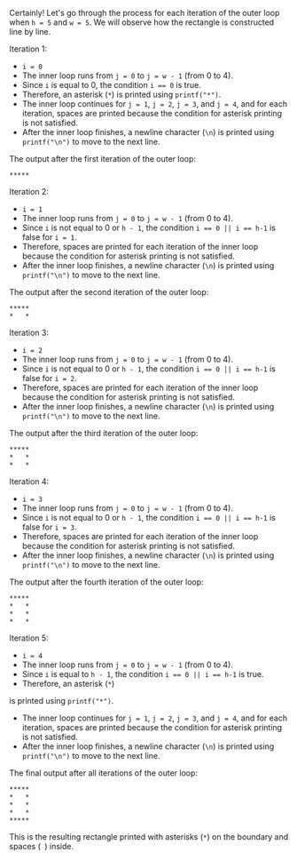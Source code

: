 Certainly! Let's go through the process for each iteration of the outer loop when `h = 5` and `w = 5`. We will observe how the rectangle is constructed line by line.

Iteration 1:
- `i = 0`
- The inner loop runs from `j = 0` to `j = w - 1` (from 0 to 4).
- Since `i` is equal to 0, the condition `i == 0` is true.
- Therefore, an asterisk (`*`) is printed using `printf("*")`.
- The inner loop continues for `j = 1`, `j = 2`, `j = 3`, and `j = 4`, and for each iteration, spaces are printed because the condition for asterisk printing is not satisfied.
- After the inner loop finishes, a newline character (`\n`) is printed using `printf("\n")` to move to the next line.

The output after the first iteration of the outer loop:
```
*****
```

Iteration 2:
- `i = 1`
- The inner loop runs from `j = 0` to `j = w - 1` (from 0 to 4).
- Since `i` is not equal to 0 or `h - 1`, the condition `i == 0 || i == h-1` is false for `i = 1`.
- Therefore, spaces are printed for each iteration of the inner loop because the condition for asterisk printing is not satisfied.
- After the inner loop finishes, a newline character (`\n`) is printed using `printf("\n")` to move to the next line.

The output after the second iteration of the outer loop:
```
*****
*   *
```

Iteration 3:
- `i = 2`
- The inner loop runs from `j = 0` to `j = w - 1` (from 0 to 4).
- Since `i` is not equal to 0 or `h - 1`, the condition `i == 0 || i == h-1` is false for `i = 2`.
- Therefore, spaces are printed for each iteration of the inner loop because the condition for asterisk printing is not satisfied.
- After the inner loop finishes, a newline character (`\n`) is printed using `printf("\n")` to move to the next line.

The output after the third iteration of the outer loop:
```
*****
*   *
*   *
```

Iteration 4:
- `i = 3`
- The inner loop runs from `j = 0` to `j = w - 1` (from 0 to 4).
- Since `i` is not equal to 0 or `h - 1`, the condition `i == 0 || i == h-1` is false for `i = 3`.
- Therefore, spaces are printed for each iteration of the inner loop because the condition for asterisk printing is not satisfied.
- After the inner loop finishes, a newline character (`\n`) is printed using `printf("\n")` to move to the next line.

The output after the fourth iteration of the outer loop:
```
*****
*   *
*   *
*   *
```

Iteration 5:
- `i = 4`
- The inner loop runs from `j = 0` to `j = w - 1` (from 0 to 4).
- Since `i` is equal to `h - 1`, the condition `i == 0 || i == h-1` is true.
- Therefore, an asterisk (`*`)

 is printed using `printf("*")`.
- The inner loop continues for `j = 1`, `j = 2`, `j = 3`, and `j = 4`, and for each iteration, spaces are printed because the condition for asterisk printing is not satisfied.
- After the inner loop finishes, a newline character (`\n`) is printed using `printf("\n")` to move to the next line.

The final output after all iterations of the outer loop:
```
*****
*   *
*   *
*   *
*****
```

This is the resulting rectangle printed with asterisks (`*`) on the boundary and spaces (` `) inside.